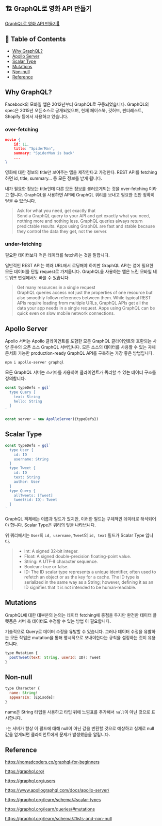 ## 🏗 GraphQL로 영화 API 만들기
[GraphQL로 영화 API 만들기🚀](https://nomadcoders.co/graphql-for-beginners)


## 📝 Table of Contents

- [Why GraphQL?](#1)
- [Apollo Server](#2)
- [Scalar Type](#3)
- [Mutations](#4)
- [Non-null](#5)
- [Reference](#reference)
  

## <a name="1"></a>Why GraphQL?

Facebook의 모바일 앱은 2012년부터 GraphQL로 구동되었습니다.
GraphQL의 spec은 2015년 오픈소스로 공개되었으며, 현재 페이스북, 깃허브, 핀터레스트, Shopify 등에서 사용하고 있습니다.


### over-fetching

```json
movie {
    id: 11,
    title: "SpiderMan",
    summary: "SpiderMan is back"
    ...
}
```

영화에 대한 정보의 title만 보여주는 앱을 제작한다고 가정한다. REST API를 fetching하면 id, title, summary... 등 모든 정보를 받게 됩니다.

내가 필요한 정보는 title인데 다른 모든 정보를 불러오게되는 것을 over-fetching 이라고 합니다.
GraphQL을 사용하면 API에 GraphQL 쿼리를 보내고 필요한 것만 정확히 얻을 수 있습니다.

> Ask for what you need, get exactly that<br/>
> Send a GraphQL query to your API and get exactly what you need, nothing more and nothing less. GraphQL queries always return predictable results. Apps using GraphQL are fast and stable because they control the data they get, not the server.


### under-fetching

필요한 데이터보다 적은 데이터를 fetch하는 것을 말합니다.

일반적인 REST API는 여러 URL에서 로딩해야 하지만 GraphQL API는 앱에 필요한 모든 데이터를 단일 request로 가져옵니다. GraphQL을 사용하는 앱은 느린 모바일 네트워크 연결에서도 빠를 수 있습니다.

> Get many resources in a single request<br/>
> GraphQL queries access not just the properties of one resource but also smoothly follow references between them. While typical REST APIs require loading from multiple URLs, GraphQL APIs get all the data your app needs in a single request. Apps using GraphQL can be quick even on slow mobile network connections.


## <a name="2"></a>Apollo Server

Apollo 서버는 Apollo 클라이언트를 포함한 모든 GraphQL 클라이언트와 호환되는 사양 준수의 오픈 소스 GraphQL 서버입니다. 모든 소스의 데이터를 사용할 수 있는 자체 문서화 가능한 production-ready GraphQL API를 구축하는 가장 좋은 방법입니다.

```zsh
npm i apollo-server graphql
```

모든 GraphQL 서버는 스키마를 사용하여 클라이언트가 쿼리할 수 있는 데이터 구조를 정의합니다.

```js
const typeDefs = gql`
  type Query {
    text: String
    hello: String
  }
`

const server = new ApolloServer({typeDefs})
```

## <a name="3"></a>Scalar Type

```js
const typeDefs = gql`
  type User {
    id: ID
    username: String
  }
  type Tweet {
    id: ID
    text: String
    author: User
  }
  type Query {
    allTweets: [Tweet]
    tweet(id: ID): Tweet
  }
`
```

GraphQL 객체에는 이름과 필드가 있지만, 이러한 필드는 구체적인 데이터로 해석되어야 합니다. Scalar Type은 쿼리의 잎을 나타냅니다.

위 쿼리에서는 `User`의 `id, username`, `Tweet`의 `id, text` 필드가 Scalar Type 입니다.

> - Int: A signed 32‐bit integer.
> - Float: A signed double-precision floating-point value.
> - String: A UTF‐8 character sequence.
> - Boolean: true or false.
> - ID: The ID scalar type represents a unique identifier, often used to refetch an object or as the key for a cache. The ID type is serialized in the same way as a String; however, defining it as an ID signifies that it is not intended to be human‐readable.


## <a name="4"></a>Mutations

GraphQL에 대한 대부분의 논의는 데이터 fetching에 중점을 두지만 완전한 데이터 플랫폼은 서버 측 데이터도 수정할 수 있는 방법 이 필요합니다.

기술적으로 Query로 데이터 수정을 유발할 수 있습니다. 그러나 데이터 수정을 유발하는 모든 작업은 mutation을 통해 명시적으로 보내야한다는 규칙을 설정하는 것이 유용합니다.

```js
type Mutation {
  postTweet(text: String, userId: ID): Tweet
}
```

## <a name="5"></a>Non-null

```js
type Character {
  name: String!
  appearsIn: [Episode]!
}
```

name은 String 타입을 사용하고 타입 뒤에 느낌표를 추가해서 `null`이 아닌 것으로 표시합니다.

`!`는 서버가 항상 이 필드에 대해 null이 아닌 값을 반환할 것으로 예상하고 실제로 null 값을 얻게되면 클라이언트에게 문제가 발생했음을 알립니다.


## <a name="reference"></a>Reference

https://nomadcoders.co/graphql-for-beginners

https://graphql.org/

https://graphql.org/users

https://www.apollographql.com/docs/apollo-server/

https://graphql.org/learn/schema/#scalar-types

https://graphql.org/learn/queries/#mutations

https://graphql.org/learn/schema/#lists-and-non-null

